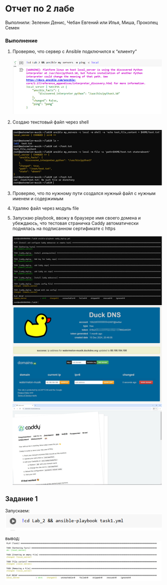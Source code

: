 # Отчет по 2 лабе
Выполнили: Зеленин Денис, Чебан Евгений или Илья, Миша, Прокопец Семен


### Выполнение

1. Проверяю, что сервер с Ansible подключился к “клиенту” <br><br>
![Screenshot](images/Screenshot_0.png)




2. Создаю текстовый файл через shell <br><br>
![Screenshot](images/img_1.png)
3. Проверяю, что по нужному пути создался нужный файл с нужным именем и содержимым
4. Удаляю файл через модуль file
5. Запускаю playbook, ввожу в браузере имя своего домена и убеждаюсь, что тестовая страничка Caddy автоматически поднялась на подписанном сертификате с https<br><br>
![Screenshot](images/img_2.png)
![Screenshot](images/img_3.png)
![Screenshot](images/img_4.png)

## Задание 1
Запускаем:
![Screenshot](images/img_6.png)

вывод:
![Screenshot](images/img_5.png)


